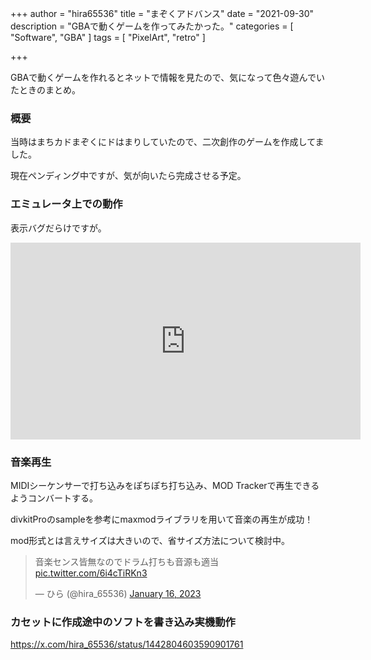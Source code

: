 +++
author = "hira65536"
title = "まぞくアドバンス"
date = "2021-09-30"
description = "GBAで動くゲームを作ってみたかった。"
categories = [
    "Software",
    "GBA"
]
tags = [
    "PixelArt",
    "retro"
]

+++

GBAで動くゲームを作れるとネットで情報を見たので、気になって色々遊んでいたときのまとめ。

### 概要 

当時はまちカドまぞくにドはまりしていたので、二次創作のゲームを作成してました。

現在ペンディング中ですが、気が向いたら完成させる予定。

### エミュレータ上での動作
表示バグだらけですが。

<iframe width="560" height="315" src="https://www.youtube-nocookie.com/embed/kzuw1l1QM2M" title="YouTube video player" frameborder="0" allow="accelerometer; autoplay; clipboard-write; encrypted-media; gyroscope; picture-in-picture" allowfullscreen></iframe>

### 音楽再生
MIDIシーケンサーで打ち込みをぽちぽち打ち込み、MOD Trackerで再生できるようコンバートする。

divkitProのsampleを参考にmaxmodライブラリを用いて音楽の再生が成功！

mod形式とは言えサイズは大きいので、省サイズ方法について検討中。

<blockquote class="twitter-tweet"><p lang="ja" dir="ltr">音楽センス皆無なのでドラム打ちも音源も適当 <a href="https://t.co/6i4cTiRKn3">pic.twitter.com/6i4cTiRKn3</a></p>&mdash; ひら (@hira_65536) <a href="https://twitter.com/hira_65536/status/1614998079941545985?ref_src=twsrc%5Etfw">January 16, 2023</a></blockquote> <script async src="https://platform.twitter.com/widgets.js" charset="utf-8"></script>

### カセットに作成途中のソフトを書き込み実機動作

https://x.com/hira_65536/status/1442804603590901761